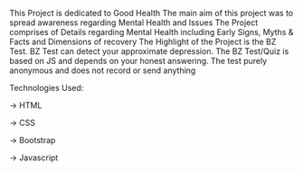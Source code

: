 This Project is dedicated to Good  Health
The main aim of this project was to spread awareness regarding Mental Health and Issues
The Project comprises of Details regarding Mental Health including Early Signs, Myths & Facts and Dimensions of recovery
The Highlight of the Project is the BZ Test.
BZ Test can detect your approximate depression.
The BZ Test/Quiz is based on JS and depends on your honest answering.
The test purely anonymous and does not record or send anything



Technologies Used:

-> HTML

-> CSS

-> Bootstrap

-> Javascript

